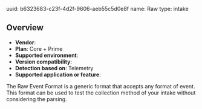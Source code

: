 uuid: b6323683-c23f-4d2f-9606-aeb55c5d0e8f
name: Raw
type: intake

## Overview
- **Vendor**:
- **Plan**: Core + Prime
- **Supported environment**:
- **Version compatibility**:
- **Detection based on**: Telemetry
- **Supported application or feature**:

The Raw Event Format is a generic format that accepts any format of event. This format can be used to test the collection method of your intake without considering the parsing.


